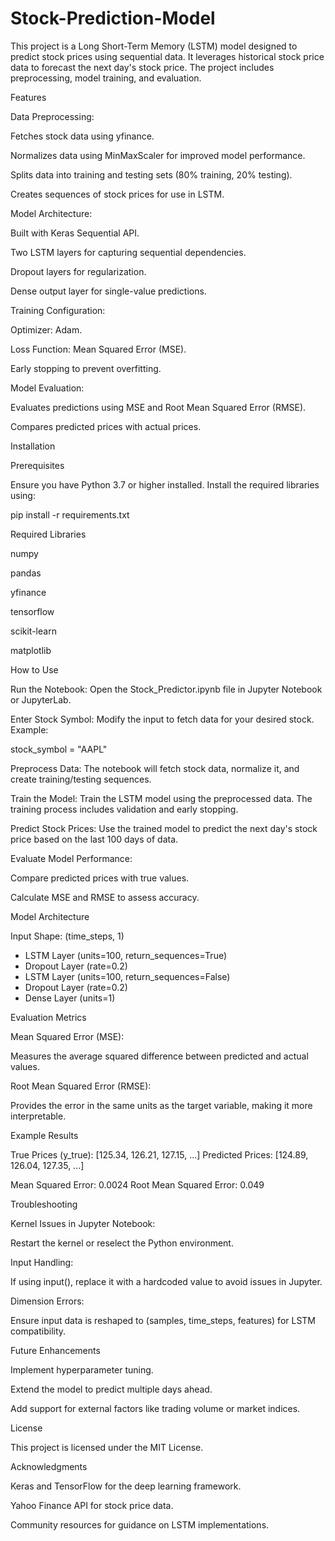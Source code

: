 # Stock-Prediction-Model
This project is a Long Short-Term Memory (LSTM) model designed to predict stock prices using sequential data. It leverages historical stock price data to forecast the next day's stock price. The project includes preprocessing, model training, and evaluation.

Features

Data Preprocessing:

Fetches stock data using yfinance.

Normalizes data using MinMaxScaler for improved model performance.

Splits data into training and testing sets (80% training, 20% testing).

Creates sequences of stock prices for use in LSTM.

Model Architecture:

Built with Keras Sequential API.

Two LSTM layers for capturing sequential dependencies.

Dropout layers for regularization.

Dense output layer for single-value predictions.

Training Configuration:

Optimizer: Adam.

Loss Function: Mean Squared Error (MSE).

Early stopping to prevent overfitting.

Model Evaluation:

Evaluates predictions using MSE and Root Mean Squared Error (RMSE).

Compares predicted prices with actual prices.

Installation

Prerequisites

Ensure you have Python 3.7 or higher installed. Install the required libraries using:

pip install -r requirements.txt

Required Libraries

numpy

pandas

yfinance

tensorflow

scikit-learn

matplotlib

How to Use

Run the Notebook:
Open the Stock_Predictor.ipynb file in Jupyter Notebook or JupyterLab.

Enter Stock Symbol:
Modify the input to fetch data for your desired stock. Example:

stock_symbol = "AAPL"

Preprocess Data:
The notebook will fetch stock data, normalize it, and create training/testing sequences.

Train the Model:
Train the LSTM model using the preprocessed data. The training process includes validation and early stopping.

Predict Stock Prices:
Use the trained model to predict the next day's stock price based on the last 100 days of data.

Evaluate Model Performance:

Compare predicted prices with true values.

Calculate MSE and RMSE to assess accuracy.

Model Architecture

Input Shape: (time_steps, 1)

- LSTM Layer (units=100, return_sequences=True)
- Dropout Layer (rate=0.2)
- LSTM Layer (units=100, return_sequences=False)
- Dropout Layer (rate=0.2)
- Dense Layer (units=1)

Evaluation Metrics

Mean Squared Error (MSE):

Measures the average squared difference between predicted and actual values.

Root Mean Squared Error (RMSE):

Provides the error in the same units as the target variable, making it more interpretable.

Example Results

True Prices (y_true): [125.34, 126.21, 127.15, ...]
Predicted Prices: [124.89, 126.04, 127.35, ...]

Mean Squared Error: 0.0024
Root Mean Squared Error: 0.049

Troubleshooting

Kernel Issues in Jupyter Notebook:

Restart the kernel or reselect the Python environment.

Input Handling:

If using input(), replace it with a hardcoded value to avoid issues in Jupyter.

Dimension Errors:

Ensure input data is reshaped to (samples, time_steps, features) for LSTM compatibility.

Future Enhancements

Implement hyperparameter tuning.

Extend the model to predict multiple days ahead.

Add support for external factors like trading volume or market indices.

License

This project is licensed under the MIT License.

Acknowledgments

Keras and TensorFlow for the deep learning framework.

Yahoo Finance API for stock price data.

Community resources for guidance on LSTM implementations.
